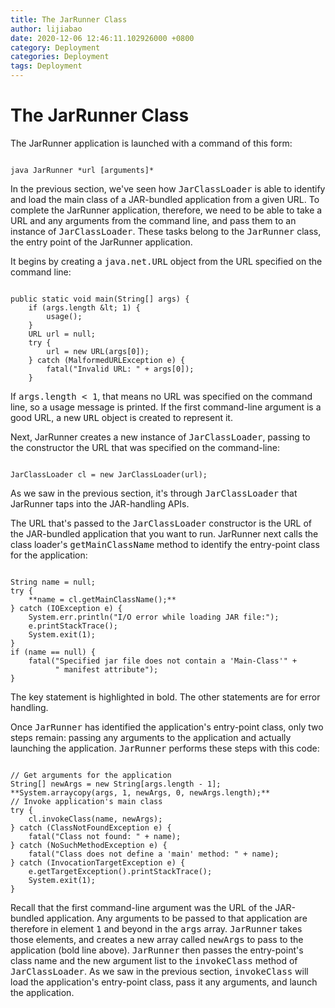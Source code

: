 ```yaml
---
title: The JarRunner Class
author: lijiabao
date: 2020-12-06 12:46:11.102926000 +0800
category: Deployment
categories: Deployment
tags: Deployment
---
```


# The JarRunner Class

The JarRunner application is launched with a command of this form:

```

java JarRunner *url [arguments]*

```

In the previous section, we've seen how <tt>JarClassLoader</tt> is able to identify and load the main class of a JAR-bundled application from a given URL. To complete the JarRunner application, therefore, we need to be able to take a URL and any arguments from the command line, and pass them to an instance of <tt>JarClassLoader</tt>. These tasks belong to the <tt>JarRunner</tt> class, the entry point of the JarRunner application.

It begins by creating a <tt>java.net.URL</tt> object from the URL specified on the command line:

```

public static void main(String[] args) {
    if (args.length &lt; 1) {
        usage();
    }
    URL url = null;
    try {
        url = new URL(args[0]);
    } catch (MalformedURLException e) {
        fatal("Invalid URL: " + args[0]);
    }

```

If <tt>args.length&#160;&lt;&#160;1</tt>, that means no URL was specified on the command line, so a usage message is printed. If the first command-line argument is a good URL, a new <tt>URL</tt> object is created to represent it.

Next, JarRunner creates a new instance of <tt>JarClassLoader</tt>, passing to the constructor the URL that was specified on the command-line:

```

JarClassLoader cl = new JarClassLoader(url);

```

As we saw in the previous section, it's through <tt>JarClassLoader</tt> that JarRunner taps into the JAR-handling APIs.

The URL that's passed to the <tt>JarClassLoader</tt> constructor is the URL of the JAR-bundled application that you want to run. JarRunner next calls the class loader's <tt>getMainClassName</tt> method to identify the entry-point class for the application:

```

String name = null;
try {
    **name = cl.getMainClassName();**
} catch (IOException e) {
    System.err.println("I/O error while loading JAR file:");
    e.printStackTrace();
    System.exit(1);
}
if (name == null) {
    fatal("Specified jar file does not contain a 'Main-Class'" +
          " manifest attribute");
}

```

The key statement is highlighted in bold. The other statements are for error handling.

Once <tt>JarRunner</tt> has identified the application's entry-point class, only two steps remain: passing any arguments to the application and actually launching the application. <tt>JarRunner</tt> performs these steps with this code:

```

// Get arguments for the application
String[] newArgs = new String[args.length - 1];
**System.arraycopy(args, 1, newArgs, 0, newArgs.length);**
// Invoke application's main class
try {
    cl.invokeClass(name, newArgs);
} catch (ClassNotFoundException e) {
    fatal("Class not found: " + name);
} catch (NoSuchMethodException e) {
    fatal("Class does not define a 'main' method: " + name);
} catch (InvocationTargetException e) {
    e.getTargetException().printStackTrace();
    System.exit(1);
}

```

Recall that the first command-line argument was the URL of the JAR-bundled application. Any arguments to be passed to that application are therefore in element <tt>1</tt> and beyond in the <tt>args</tt> array. <tt>JarRunner</tt> takes those elements, and creates a new array called <tt>newArgs</tt> to pass to the application (bold line above). <tt>JarRunner</tt> then passes the entry-point's class name and the new argument list to the <tt>invokeClass</tt> method of <tt>JarClassLoader</tt>. As we saw in the previous section, <tt>invokeClass</tt> will load the application's entry-point class, pass it any arguments, and launch the application.
